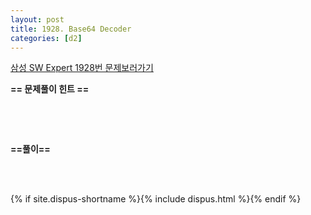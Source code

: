 ```yaml
---
layout: post
title: 1928. Base64 Decoder
categories: [d2]
---
```


[삼성 SW Expert 1928번 문제보러가기](https://swexpertacademy.com/main/code/problem/problemDetail.do?contestProbId=AV5PR4DKAG0DFAUq&categoryId=AV5PR4DKAG0DFAUq&categoryType=CODE)

**== 문제풀이 힌트 ==**<br>

<br>

<br>

```cpp

```

**==풀이==**<br>

<br>

<br>

{% if site.dispus-shortname %}{% include dispus.html %}{% endif %}
